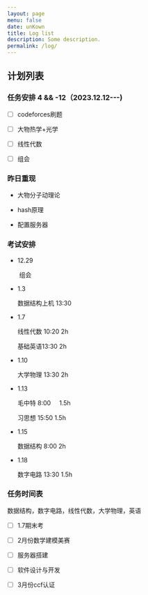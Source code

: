 ```yaml
---
layout: page
menu: false
date: unKown
title: Log list
description: Some description.
permalink: /log/
---
```


## 计划列表

### 任务安排 4 && -12（2023.12.12---)

- [ ] codeforces刷题

- [ ] 大物热学+光学

- [ ] 线性代数

- [ ] 组会

### 昨日重现

- 大物分子动理论

- hash原理

- 配置服务器

### 考试安排

- 12.29 

       组会

- 1.3
  
  数据结构上机  13:30

- 1.7
  
  线性代数 10:20   2h
  
  基础英语13:30    2h

- 1.10
  
  大学物理 13:30   2h

- 1.13
  
  毛中特 8:00     1.5h
  
  习思想 15:50   1.5h

- 1.15
  
  数据结构 8:00    2h

- 1.18
  
  数字电路 13:30 1.5h

### 任务时间表

数据结构，数字电路，线性代数，大学物理，英语

- [ ] 1.7期末考

- [ ] 2月份数学建模美赛

- [ ] 服务器搭建

- [ ] 软件设计与开发

- [ ] 3月份ccf认证
